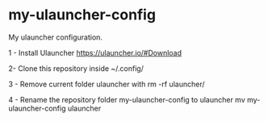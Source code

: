 # my-ulauncher-config
My ulauncher configuration.

1 - Install Ulauncher https://ulauncher.io/#Download

2- Clone this repository inside ~/.config/

3 - Remove current folder ulauncher with rm -rf ulauncher/

4 - Rename the repository folder my-ulauncher-config to ulauncher mv my-ulauncher-config ulauncher
